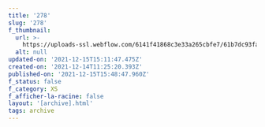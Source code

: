 ```yaml
---
title: '278'
slug: '278'
f_thumbnail:
  url: >-
    https://uploads-ssl.webflow.com/6141f41868c3e33a265cbfe7/61b7dc93fad1dbc120fe26a9_278.jpg
  alt: null
updated-on: '2021-12-15T15:11:47.475Z'
created-on: '2021-12-14T11:25:20.393Z'
published-on: '2021-12-15T15:48:47.960Z'
f_status: false
f_category: XS
f_afficher-la-racine: false
layout: '[archive].html'
tags: archive
---
```



